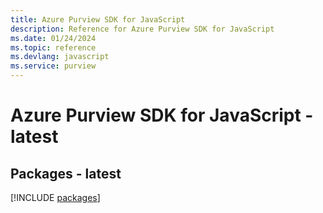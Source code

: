 ```yaml
---
title: Azure Purview SDK for JavaScript
description: Reference for Azure Purview SDK for JavaScript
ms.date: 01/24/2024
ms.topic: reference
ms.devlang: javascript
ms.service: purview
---
```

# Azure Purview SDK for JavaScript - latest
## Packages - latest
[!INCLUDE [packages](purview-index.md)]